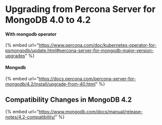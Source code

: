 # Upgrading from Percona Server for MongoDB 4.0 to 4.2

#### With mongodb operator

{% embed url="https://www.percona.com/doc/kubernetes-operator-for-psmongodb/update.html#percona-server-for-mongodb-major-version-upgrades" %}

#### Mongodb

{% embed url="https://docs.percona.com/percona-server-for-mongodb/4.2/install/upgrade-from-40.html" %}

## Compatibility Changes in MongoDB 4.2

{% embed url="https://www.mongodb.com/docs/manual/release-notes/4.2-compatibility/" %}

